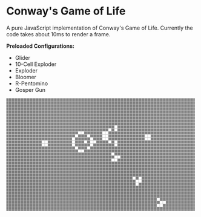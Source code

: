 # Conway's Game of Life
A pure JavaScript implementation of Conway's Game of Life. Currently the code takes about 10ms to render a frame. 

**Preloaded Configurations:**
- Glider
- 10-Cell Exploder
- Exploder
- Bloomer
- R-Pentomino
- Gosper Gun 

![Alt Text](/Resources/GOL.gif)
